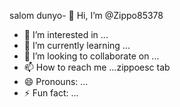salom dunyo- 👋 Hi, I’m @Zippo85378
- 👀 I’m interested in ...
- 🌱 I’m currently learning ...
- 💞️ I’m looking to collaborate on ...
- 📫 How to reach me ...zippoesc tab
- 😄 Pronouns: ...
- ⚡ Fun fact: ...

<!---
Zippo85378/Zippo85378 is a ✨ special ✨ repository because its `README.md` (this file) appears on your GitHub profile.
You can click the Preview link to take a look at your changes.
--->
